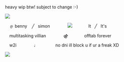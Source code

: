 heavy wip btw! subject to change :-) 
<!---])
ethubs/ethubs is a ✨ special ✨ repository because its `README.md` (this file) appears on your GitHub profile.
You can click the Preview link to take a look at your changes.
--->
![](https://i.postimg.cc/yYBy6TXm/bdubbbtop-1.png) 

⠀    ﹫  benny ‎ ‎  ‎ ╱ ‎ ‎ ‎simon      ‎‎ ![](https://i.postimg.cc/d0gTHgRK/ezgif-com-resize-1.gif) ‎   ‎  It ‎ ‎ ╱ ‎ ‎ ‎It's

⠀    multitasking villian      ‎‎ ⚣      ‎‎‎offtab forever


⠀   w2i      ‎‎  ♩       ‎‎ no dni ill block u if ur a freak XD


![](https://i.postimg.cc/SQvLpp1M/bdubbbtbottom-2.png)

